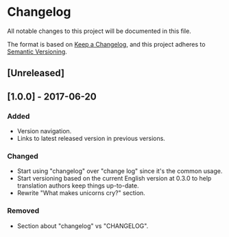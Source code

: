 # Changelog

All notable changes to this project will be documented in this file.

The format is based on [Keep a Changelog](https://keepachangelog.com/en/1.0.0/), and this project adheres to [Semantic Versioning](https://semver.org/spec/v2.0.0.html).

## [Unreleased]

## [1.0.0] - 2017-06-20
### Added
- Version navigation.
- Links to latest released version in previous versions.

### Changed
- Start using "changelog" over "change log" since it's the common usage.
- Start versioning based on the current English version at 0.3.0 to help translation authors keep things up-to-date.
- Rewrite "What makes unicorns cry?" section.

### Removed
- Section about "changelog" vs "CHANGELOG".
